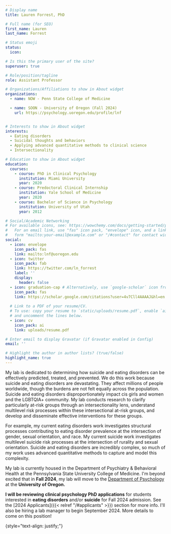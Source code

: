 ```yaml
---
# Display name
title: Lauren Forrest, PhD

# Full name (for SEO)
first_name: Lauren
last_name: Forrest

# Status emoji
status:
  icon: 

# Is this the primary user of the site?
superuser: true

# Role/position/tagline
role: Assistant Professor

# Organizations/Affiliations to show in About widget
organizations:
  - name: NOW - Penn State College of Medicine

  - name: SOON - University of Oregon (Fall 2024)
    url: https://psychology.uoregon.edu/profile/lnf


# Interests to show in About widget
interests:
  - Eating disorders
  - Suicidal thoughts and behaviors
  - Applying advanced quantitative methods to clinical science
  - Intersectionality

# Education to show in About widget
education:
  courses:
    - course: PhD in Clinical Psychology
      institution: Miami University
      year: 2020
    - course: Predoctoral Clinical Internship
      institution: Yale School of Medicine
      year: 2020
    - course: Bachelor of Science in Psychology
      institution: University of Utah
      year: 2012

# Social/Academic Networking
# For available icons, see: https://wowchemy.com/docs/getting-started/page-builder/#icons
#   For an email link, use "fas" icon pack, "envelope" icon, and a link in the
#   form "mailto:your-email@example.com" or "/#contact" for contact widget.
social:
  - icon: envelope
    icon_pack: fas
    link: mailto:lnf@uoregon.edu
  - icon: twitter
    icon_pack: fab
    link: https://twitter.com/ln_forrest
    label: ''
    display:
      header: false
  - icon: graduation-cap # Alternatively, use `google-scholar` icon from `ai` icon pack
    icon_pack: fas
    link: https://scholar.google.com/citations?user=4v7Cll4AAAAJ&hl=en
  
  # Link to a PDF of your resume/CV.
  # To use: copy your resume to `static/uploads/resume.pdf`, enable `ai` icons in `params.yaml`,
  # and uncomment the lines below.
  - icon: cv
    icon_pack: ai
    link: uploads/resume.pdf

# Enter email to display Gravatar (if Gravatar enabled in Config)
email: ''

# Highlight the author in author lists? (true/false)
highlight_name: true
---
```


My lab is dedicated to determining how suicide and eating disorders can be effectively predicted, treated, and prevented. We do this work because suicide and eating disorders are devastating. They affect millions of people worldwide, though the burdens are not felt equally across the population. Suicide and eating disorders disproportionately impact cis girls and women and the LGBTQIA+ community. My lab conducts research to clarify particularly at-risk groups through an intersectionality lens, understand multilevel risk processes within these intersectional at-risk groups, and develop and disseminate effective interventions for these groups. 

For example, my current eating disorders work investigates structural processes contributing to eating disorder prevalence at the intersection of gender, sexual orientation, and race. My current suicide work investigates multilevel suicide risk processes at the intersection of rurality and sexual orientation. Suicide and eating disorders are incredibly complex, so much of my work uses advanced quantitative methods to capture and model this complexity.

My lab is currently housed in the Department of Psychiatry & Behavioral Health at the Pennsylvania State University College of Medicine. I'm beyond excited that in **Fall 2024**, my lab will move to the [Department of Psychology](https://cas.uoregon.edu/directory/psychology/all/lnf) at the **University of Oregon.** 

**I will be reviewing clinical psychology PhD applications** for students interested in **eating disorders** and/or **suicide** for Fall 2024 admission. See the [2024 Applicants]({{< relref "/#applicants" >}}) section for more info. I'll also be hiring a lab manager to begin September 2024. More details to come on this position!

{style="text-align: justify;"}
